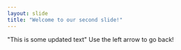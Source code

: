```yaml
---
layout: slide
title: "Welcome to our second slide!"
---
```

"This is some updated text"
Use the left arrow to go back!
